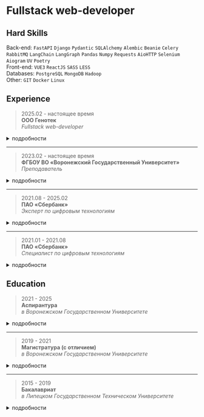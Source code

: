 # Fullstack web-developer

## Hard Skills

Back-end: `FastAPI` `Django` `Pydantic` `SQLAlchemy` `Alembic` `Beanie` `Celery` `RabbitMQ` `LangChain` `LangGraph` `Pandas` `Numpy` `Requests` `AioHTTP` `Selenium` `Aiogram` `UV` `Poetry`  
Front-end: `VUE3` `ReactJS` `SASS` `LESS`  
Databases: `PostgreSQL` `MongoDB` `Hadoop`  
Other: `GIT` `Docker` `Linux`  

## Experience

> 2025.02 - настоящее время  
__ООО Генотек__  
_Fullstack web-developer_

<details>
<summary>подробности</summary><br>

Vue3 JS + Fastapi + Aiogram

</details>

---

> 2023.02 - настоящее время  
__ФГБОУ ВО «Воронежский Государственный Университет»__  
_Преподаватель_

<details>
<summary>подробности</summary><br>

Читаю лекции, веду практические и лабораторные занятия по предметам:
- веб-разработка
- программная инженерия
- информационные системы и технологии

Сертификаты:

[![certificate-vsu-1](/images/certificate-vsu-1-mini.png)](/images/certificate-vsu-1.png) 
[![certificate-vsu-2](/images/certificate-vsu-2-mini.png)](/images/certificate-vsu-2.png)  

</details>

---

> 2021.08 - 2025.02  
__ПАО «Сбербанк»__  
_Эксперт по цифровым технологиям_

<details>
<summary>подробности</summary><br>

Проект по разработке AI-помощника для поиска в документации на основе GigaChat Pro с использованием RAG подхода:
- разработал фронтенд
- разработал бекенд API для взаимодействия с помощником
- руководил командой из 11 человек

Проект по разработке python-библиотеки для графового анализа:
- разработал пользовательский интерфейс с фронтендом на reactJS для визуализации графа
- разработал 3 базовых модуля ядра (DirectedGraph, MultiDirectedGraph и MultiUndirectedGraph)
- реализовал 9 алгоритмов и метрик (_алгоритмы поиска слабо связанных компонентов, поиска кратчайшего пути и расстояния Дейкстры, поиска разделяющих ребер в графе, PageRank, Форда Фалкерсона, BFS, кластеризации Гирвана Ньюмэна, метрики Harmonic Centrality и Closenness Centrality_)
- разработал интерактивную справку с подсказками о возможности применения того или иного алгоритма к текущему графу
- разработал модуль шаблонизатора для решения типовых задач графового анализа
- принимал архитектурные решения, активно участвовал в планировании каждого проекта и спринта

Проект по разработке инструмента для веб-скрапинга:
- разработал 2 базовых класса (StaticParser, DynamicParser)
- разработал 3 модуля (аутентификации, работы с датафреймами и юзер-агентами)
- руководил командой из 8 человек, апробировали TDD подход

Другие проекты:
- разработал модуль для инструмента геокодинга с функциональностью поиска пользователей, находящихся на определенном расстоянии от выбранных точек (использовал алгоритм Хаверсина)
- создал витрину данных внешних источников, настроил ETL-процесс
- разработал модуль нечеткого поиска в неструктурированных данных для универсального инструмента обработки данных

Также:
- провожу собеседования, сессии наставничества, код-ревью
- выступаю с докладами на отчетных мероприятиях IT-комьюнити, пишу статьи
- работаю с данными (делаю всякие там SQL-запросики, создаю витрины данных, обрабатываю данные с помощью методов машинного обучения, осуществляю поиск информации в неструктурированных данных)

Сертификаты:

[![certificate-sber-1](/images/certificate-sber-1-mini.png)](/images/certificate-sber-1.png) 
[![certificate-sber-1](/images/certificate-sber-2-mini.png)](/images/certificate-sber-2.png) 
[![certificate-sber-3](/images/certificate-sber-3-mini.png)](/images/certificate-sber-3.png) 

</details>

---

> 2021.01 - 2021.08  
__ПАО «Сбербанк»__  
_Специалист по цифровым технологиям_

<details>
<summary>подробности</summary><br>

Проекты:
- разработал инструмент обнаружения подписей и печатей на основе Yolo v5s
- разработал пользовательский интерфейс для внутреннего сервиса генерации PDF-отчетов с использованием ReactJS

Также:
- производил анализ и обработку данных с помощью SQL и Python
- писал статьи IT-тематики для внутреннего образовательного ресурса

</details>

## Education

> 2021 - 2025  
__Аспирантура__  
_в Воронежском Государственном Университете_

<details>
<summary>подробности</summary><br>

Факультет Прикладной Математики, Информатики и Механики (ПММ)  
Специальность: _Теоретические основы информатики_  
Направление исследования: _Автоматизированное формирование дорожной карты развития программного продукта на основе пользовательской обратной связи_

</details>

---

> 2019 - 2021  
__Магистратура (с отличием)__  
_в Воронежском Государственном Университете_

<details>
<summary>подробности</summary><br>

Факультет Компьютерных Наук (ФКН)  
Специальность: _Обработка и защита информации_  
Тема ВКР: _Стеганографический анализ с использованием глубоких нейронных сетей_

</details>

---

> 2015 - 2019  
__Бакалавриат__  
_в Липецком Государственном Техническом Университете_

<details>
<summary>подробности</summary><br>

Факультет Автоматизации и Информатики (ФАИ)  
Специальность: _Электропривод и автоматизация промышленных сетей_  
Тема ВКР: _Исследование и модернизация электропривода коксопробной установки_

</details>
